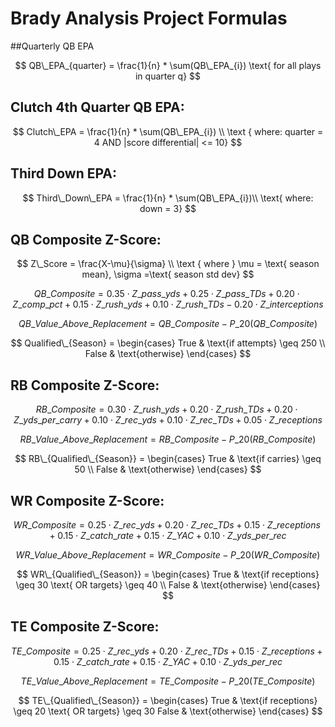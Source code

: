 # Brady Analysis Project Formulas

##Quarterly QB EPA

$$
QB\_EPA_{quarter} = \frac{1}{n} * \sum(QB\_EPA_{i}) \text{ for all plays in quarter q}
$$

## Clutch 4th Quarter QB EPA:

$$
Clutch\_EPA = \frac{1}{n} * \sum(QB\_EPA_{i}) \\
 \text { where: quarter = 4 AND |score differential| <= 10}
$$

## Third Down EPA:

$$
Third\_Down\_EPA = \frac{1}{n} * \sum(QB\_EPA_{i})\\ \text{ where: down = 3}
$$

## QB Composite Z-Score:

$$
Z\_Score = \frac{X-\mu}{\sigma} \\ \text { where } \mu = \text{ season mean}, \sigma =\text{ season std dev}
$$

$$
QB\_{Composite} = 0.35 \cdot Z\_{pass\_{yds}} + 0.25 \cdot Z\_{pass\_{TDs}} + 0.20 \cdot Z\_{comp\_{pct}} + 0.15 \cdot Z\_{rush\_{yds}} + 0.10 \cdot Z\_{rush\_{TDs}} - 0.20 \cdot Z\_{interceptions}
$$

$$
QB\_{Value\_{Above\_{Replacement}} = QB\_{Composite} - P\_{20}(QB\_{Composite})}
$$

$$
Qualified\_{Season} = \begin{cases} 
True & \text{if attempts} \geq 250 \\
False & \text{otherwise}
\end{cases}
$$

## RB Composite Z-Score:

$$
RB\_{Composite} = 0.30 \cdot Z\_{rush\_{yds}} + 0.20 \cdot Z\_{rush\_{TDs}} + 0.20 \cdot Z\_{yds\_{per\_{carry}}} + 0.10 \cdot Z\_{rec\_{yds}} + 0.10 \cdot Z\_{rec\_{TDs}} + 0.05 \cdot Z\_{receptions}
$$

$$
RB\_{Value\_{Above\_{Replacement}} = RB\_{Composite} - P\_{20}(RB\_{Composite})}
$$

$$
RB\_{Qualified\_{Season}} = \begin{cases} 
True & \text{if carries} \geq 50 \\
False & \text{otherwise}
\end{cases}
$$

## WR Composite Z-Score:

$$
WR\_{Composite} = 0.25 \cdot Z\_{rec\_{yds}} + 0.20 \cdot Z\_{rec\_{TDs}} + 0.15 \cdot Z\_{receptions} + 0.15 \cdot Z\_{catch\_{rate}} + 0.15 \cdot Z\_{YAC} + 0.10 \cdot Z\_{yds\_{per\_{rec}}}
$$

$$
WR\_{Value\_{Above\_{Replacement}} = WR\_{Composite} - P\_{20}(WR\_{Composite})}
$$

$$
WR\_{Qualified\_{Season}} = \begin{cases} 
True & \text{if receptions} \geq 30 \text{ OR targets} \geq 40 \\
False & \text{otherwise}
\end{cases}
$$

## TE Composite Z-Score:

$$
TE\_{Composite} = 0.25 \cdot Z\_{rec\_{yds}} + 0.20 \cdot Z\_{rec\_{TDs}} + 0.15 \cdot Z\_{receptions} + 0.15 \cdot Z\_{catch\_{rate}} + 0.15 \cdot Z\_{YAC} + 0.10 \cdot Z\_{yds\_{per\_{rec}}}
$$

$$
TE\_{Value\_{Above\_{Replacement}} = TE\_{Composite} - P\_{20}(TE\_{Composite})}
$$

$$
TE\_{Qualified\_{Season}} = \begin{cases} 
True & \text{if receptions} \geq 20 \text{ OR targets} \geq 30
False & \text{otherwise}
\end{cases}
$$